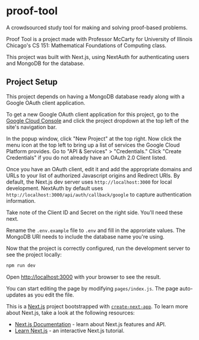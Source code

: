 # proof-tool

A crowdsourced study tool for making and solving proof-based problems.

Proof Tool is a project made with Professor McCarty for University of Illinois Chicago's CS 151: Mathematical Foundations of Computing class.

This project was built with Next.js, using NextAuth for authenticating users and MongoDB for the database.

## Project Setup

This project depends on having a MongoDB database ready along with a Google OAuth client application.

To get a new Google OAuth client application for this project, go to the [Google Cloud Console](https://console.cloud.google.com/) and click the project dropdown at the top left of the site's navigation bar.

In the popup window, click "New Project" at the top right.
Now click the menu icon at the top left to bring up a list of services the Google Cloud Platform provides. Go to "API & Services" > "Credentials."
Click "Create Credentials" if you do not already have an OAuth 2.0 Client listed.

Once you have an OAuth client, edit it and add the appropriate domains and URLs to your list of authorized Javascript origins and Redirect URIs.
By default, the Next.js dev server uses `http://localhost:3000` for local development. NextAuth by default uses `http://localhost:3000/api/auth/callback/google` to capture authentication information.

Take note of the Client ID and Secret on the right side. You'll need these next.

Rename the `.env.example` file to `.env` and fill in the approriate values. The MongoDB URI needs to include the database name you're using.

Now that the project is correctly configured, run the development server to see the project locally:

```bash
npm run dev
```

Open [http://localhost:3000](http://localhost:3000) with your browser to see the result.

You can start editing the page by modifying `pages/index.js`. The page auto-updates as you edit the file.

This is a [Next.js](https://nextjs.org/) project bootstrapped with [`create-next-app`](https://github.com/vercel/next.js/tree/canary/packages/create-next-app). To learn more about Next.js, take a look at the following resources:

- [Next.js Documentation](https://nextjs.org/docs) - learn about Next.js features and API.
- [Learn Next.js](https://nextjs.org/learn) - an interactive Next.js tutorial.
